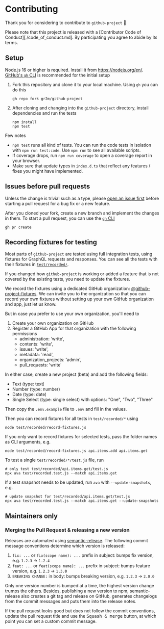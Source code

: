 # Contributing

Thank you for considering to contribute to `github-project` 💖

Please note that this project is released with a [Contributor Code of Conduct][./code_of_conduct.md].
By participating you agree to abide by its terms.

## Setup

Node.js 16 or higher is required. Install it from https://nodejs.org/en/. [GitHub's `gh` CLI](https://cli.github.com/) is recommended for the initial setup

1. Fork this repository and clone it to your local machine. Using `gh` you can do this

   ```
   gh repo fork gr2m/github-project
   ```

2. After cloning and changing into the `github-project` directory, install dependencies and run the tests

   ```
   npm install
   npm test
   ```

Few notes

- `npm test` runs all kind of tests. You can run the code tests in isolation with `npm run test:code`. Use `npm run` to see all available scripts.
- If coverage drops, run `npm run coverage` to open a coverage report in your browser.
- Make sure that update types in `index.d.ts` that reflect any features / fixes you might have implemented.

## Issues before pull requests

Unless the change is trivial such as a type, please [open an issue first](https://github.com/gr2m/github-project/issues/new) before starting a pull request for a bug fix or a new feature.

After you cloned your fork, create a new branch and implement the changes in them. To start a pull request, you can use the [`gh` CLI](https://cli.github.com/)

```
gh pr create
```

## Recording fixtures for testing

Most parts of `github-project` are tested using full integration tests, using fixtures for GraphQL requests and responses. You can see all the tests with their fixtures in [`test/recorded/`](test/recorded/).

If you changed how `github-project` is working or added a feature that is not covered by the existing tests, you need to update the fixtures.

We record the fixtures using a dedicated GitHub organization: [@github-project-fixtures](https://github.com/github-project-fixtures/). We can invite you to the organization so that you can record your own fixtures without setting up your own GitHub organization and app, just let us know.

But in case you prefer to use your own organization, you'll need to

1. Create your own organization on GitHub
2. Register a GitHub App for that organization with the following permissions
   - administration: 'write',
   - contents: 'write',
   - issues: 'write',
   - metadata: 'read',
   - organization_projects: 'admin',
   - pull_requests: 'write'

In either case, create a new project (beta) and add the following fields:

- Text (type: text)
- Number (type: number)
- Date (type: date)
- Single Select (type: single select) with options: "One", "Two", "Three"

Then copy the `.env.example` file to `.env` and fill in the values.

Then you can record fixtures for all tests in `test/recorded/*` using

```
node test/recorded/record-fixtures.js
```

If you only want to record fixtures for selected tests, pass the folder names as CLI arguments, e.g.

```
node test/recorded/record-fixtures.js api.items.add api.items.get
```

To test a single `test/recorded/*/test.js` file, run

```
# only test test/recorded/api.items.get/test.js
npx ava test/recorded.test.js --match api.items.get
```

If a test snapshot needs to be updated, run `ava` with `--update-snapshots`, e.g.

```
# update snapshot for test/recorded/api.items.get/test.js
npx ava test/recorded.test.js --match api.items.get --update-snapshots
```

## Maintainers only

### Merging the Pull Request & releasing a new version

Releases are automated using [semantic-release](https://github.com/semantic-release/semantic-release).
The following commit message conventions determine which version is released:

1. `fix: ...` or `fix(scope name): ...` prefix in subject: bumps fix version, e.g. `1.2.3` → `1.2.4`
2. `feat: ...` or `feat(scope name): ...` prefix in subject: bumps feature version, e.g. `1.2.3` → `1.3.0`
3. `BREAKING CHANGE:` in body: bumps breaking version, e.g. `1.2.3` → `2.0.0`

Only one version number is bumped at a time, the highest version change trumps the others.
Besides, publishing a new version to npm, semantic-release also creates a git tag and release
on GitHub, generates changelogs from the commit messages and puts them into the release notes.

If the pull request looks good but does not follow the commit conventions, update the pull request title and use the <kbd>Squash & merge</kbd> button, at which point you can set a custom commit message.
